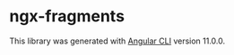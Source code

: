 # ngx-fragments

This library was generated with [Angular CLI](https://github.com/angular/angular-cli) version 11.0.0.
